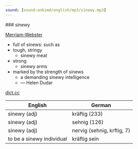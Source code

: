 ```yaml
---
sound: [sound:ankimd/english/mp3/sinewy.mp3]
---
```


\### sinewy

[Merriam-Webster](https://www.merriam-webster.com/dictionary/sinewy)

- full of sinews: such as
- tough, stringy
    - sinewy meat
- strong
    - sinewy arms
- marked by the strength of sinews
    - a demanding sinewy intelligence
    - — Helen Dudar

[dict.cc](https://www.dict.cc/sinewy)

| English        | German       |
| -------------- | ------------ |
| sinewy (adj) | kräftig (233) |
| sinewy (adj) | sehnig (126) |
| sinewy (adj) | nervig (sehnig, krftig, 7) |
| to be a sinewy individual | kräftig sein |
